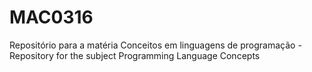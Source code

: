 # MAC0316
Repositório para a matéria Conceitos em linguagens de programação - Repository for the subject Programming Language Concepts
